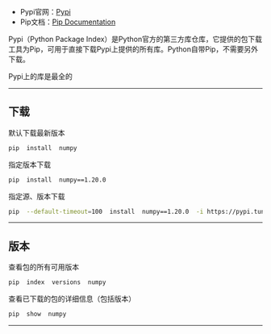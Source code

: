 + Pypi官网：[Pypi](https://pypi.org/)
+ Pip文档：[Pip Documentation](https://pip.pypa.io/en/stable/)

Pypi（Python Package Index）是Python官方的第三方库仓库，它提供的包下载工具为Pip，可用于直接下载Pypi上提供的所有库。Python自带Pip，不需要另外下载。

Pypi上的库是最全的

---
## 下载

默认下载最新版本

```bash
pip  install  numpy
```

指定版本下载

```bash
pip  install  numpy==1.20.0
```

指定源、版本下载

```bash
pip  --default-timeout=100  install  numpy==1.20.0  -i https://pypi.tuna.tsinghua.edu.cn/simple
```

---
## 版本

查看包的所有可用版本

```bash
pip  index  versions  numpy
```

查看已下载的包的详细信息（包括版本）

```bash
pip  show  numpy
```

---
## 